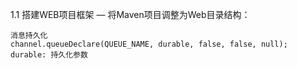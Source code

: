1.1 搭建WEB项目框架 — 将Maven项目调整为Web目录结构：

    消息持久化
    channel.queueDeclare(QUEUE_NAME, durable, false, false, null);
    durable: 持久化参数
    
    
    